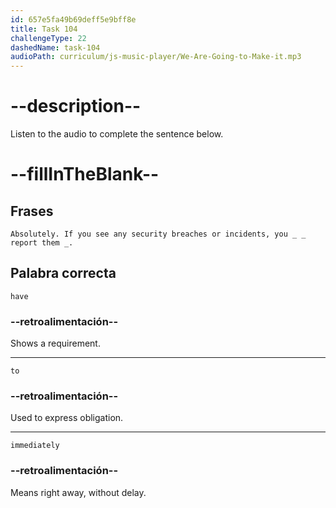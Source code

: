 ```yaml
---
id: 657e5fa49b69deff5e9bff8e
title: Task 104
challengeType: 22
dashedName: task-104
audioPath: curriculum/js-music-player/We-Are-Going-to-Make-it.mp3
---
```


<!-- (audio) Linda: Do we have to report every security incident?

James: Absolutely. If you see any security breaches or incidents, you have to report them immediately. Reporting helps us address issues effectively. -->

# --description--

Listen to the audio to complete the sentence below.

# --fillInTheBlank--

## Frases

`Absolutely. If you see any security breaches or incidents, you _ _ report them _.`

## Palabra correcta

`have`

### --retroalimentación--

Shows a requirement.

---

`to`

### --retroalimentación--

Used to express obligation.

---

`immediately`

### --retroalimentación--

Means right away, without delay.
